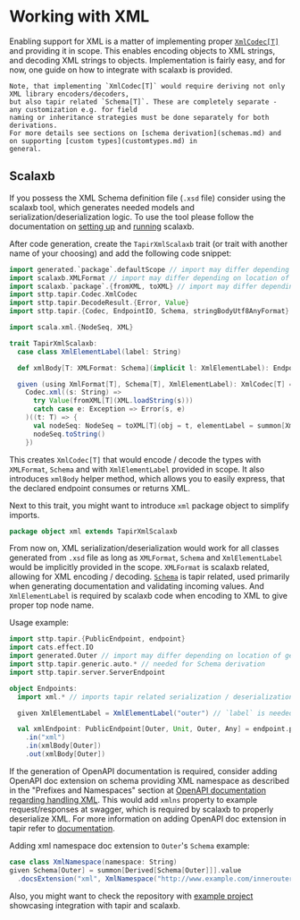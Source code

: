 # Working with XML

Enabling support for XML is a matter of implementing proper [`XmlCodec[T]`](codecs.md) and providing it in scope.
This enables encoding objects to XML strings, and decoding XML strings to objects.
Implementation is fairly easy, and for now, one guide on how to integrate with scalaxb is provided.

```{note}
Note, that implementing `XmlCodec[T]` would require deriving not only XML library encoders/decoders, 
but also tapir related `Schema[T]`. These are completely separate - any customization e.g. for field
naming or inheritance strategies must be done separately for both derivations.
For more details see sections on [schema derivation](schemas.md) and on supporting [custom types](customtypes.md) in 
general.
```

## Scalaxb

If you possess the XML Schema definition file (`.xsd` file) consider using the scalaxb tool,
which generates needed models and serialization/deserialization logic.
To use the tool please follow the documentation on [setting up](https://scalaxb.org/setup) and
[running](https://scalaxb.org/running-scalaxb) scalaxb.

After code generation, create the `TapirXmlScalaxb` trait (or trait with another name of your choosing) and add the following code snippet:

```scala
import generated.`package`.defaultScope // import may differ depending on location of generated code
import scalaxb.XMLFormat // import may differ depending on location of generated code
import scalaxb.`package`.{fromXML, toXML} // import may differ depending on location of generated code
import sttp.tapir.Codec.XmlCodec
import sttp.tapir.DecodeResult.{Error, Value}
import sttp.tapir.{Codec, EndpointIO, Schema, stringBodyUtf8AnyFormat}

import scala.xml.{NodeSeq, XML}

trait TapirXmlScalaxb:
  case class XmlElementLabel(label: String)

  def xmlBody[T: XMLFormat: Schema](implicit l: XmlElementLabel): EndpointIO.Body[String, T] = stringBodyUtf8AnyFormat(scalaxbCodec[T])

  given (using XmlFormat[T], Schema[T], XmlElementLabel): XmlCodec[T] = 
    Codec.xml((s: String) =>
      try Value(fromXML[T](XML.loadString(s)))
      catch case e: Exception => Error(s, e)
    )((t: T) => {
      val nodeSeq: NodeSeq = toXML[T](obj = t, elementLabel = summon[XmlElementLabel].label, scope = defaultScope)
      nodeSeq.toString()
    })
```
This creates `XmlCodec[T]` that would encode / decode the types with `XMLFormat`, `Schema` and with `XmlElementLabel` provided in scope.
It also introduces `xmlBody` helper method, which allows you to easily express, that the declared endpoint consumes or returns XML.


Next to this trait, you might want to introduce `xml` package object to simplify imports.
```scala
package object xml extends TapirXmlScalaxb
```

From now on, XML serialization/deserialization would work for all classes generated from `.xsd` file as long as
`XMLFormat`, `Schema` and `XmlElementLabel` would be implicitly provided in the scope.
`XMLFormat` is scalaxb related, allowing for XML encoding / decoding.
[`Schema`](schemas.md) is tapir related, used primarily when generating documentation and validating incoming values.
And `XmlElementLabel` is required by scalaxb code when encoding to XML to give proper top node name.

Usage example:
```scala
import sttp.tapir.{PublicEndpoint, endpoint}
import cats.effect.IO
import generated.Outer // import may differ depending on location of generated code
import sttp.tapir.generic.auto.* // needed for Schema derivation
import sttp.tapir.server.ServerEndpoint

object Endpoints:
  import xml.* // imports tapir related serialization / deserialization logic

  given XmlElementLabel = XmlElementLabel("outer") // `label` is needed by scalaxb code to properly encode the top node of the xml

  val xmlEndpoint: PublicEndpoint[Outer, Unit, Outer, Any] = endpoint.post // `Outer` is a class generated by scalaxb based on .xsd file.
    .in("xml")
    .in(xmlBody[Outer])
    .out(xmlBody[Outer])
```

If the generation of OpenAPI documentation is required, consider adding OpenAPI doc extension on schema providing XML
namespace as described in the "Prefixes and Namespaces" section at [OpenAPI documentation regarding handling XML](https://swagger.io/docs/specification/data-models/representing-xml/).
This would add `xmlns` property to example request/responses at swagger, which is required by scalaxb to properly deserialize XML.
For more information on adding OpenAPI doc extension in tapir refer to [documentation](../docs/openapi.html#openapi-specification-extensions).

Adding xml namespace doc extension to `Outer`'s `Schema` example:
```scala
case class XmlNamespace(namespace: String)
given Schema[Outer] = summon[Derived[Schema[Outer]]].value
  .docsExtension("xml", XmlNamespace("http://www.example.com/innerouter"))
```

Also, you might want to check the repository with [example project](https://github.com/softwaremill/tapir-scalaxb-example) showcasing integration with tapir and scalaxb.

